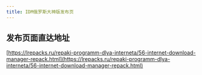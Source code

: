 ```yaml
---
title: IDM俄罗斯大神版发布页
---
```




## 发布页面直达地址



[https://lrepacks.ru/repaki-programm-dlya-interneta/56-internet-download-manager-repack.html](https://lrepacks.ru/repaki-programm-dlya-interneta/56-internet-download-manager-repack.html)







